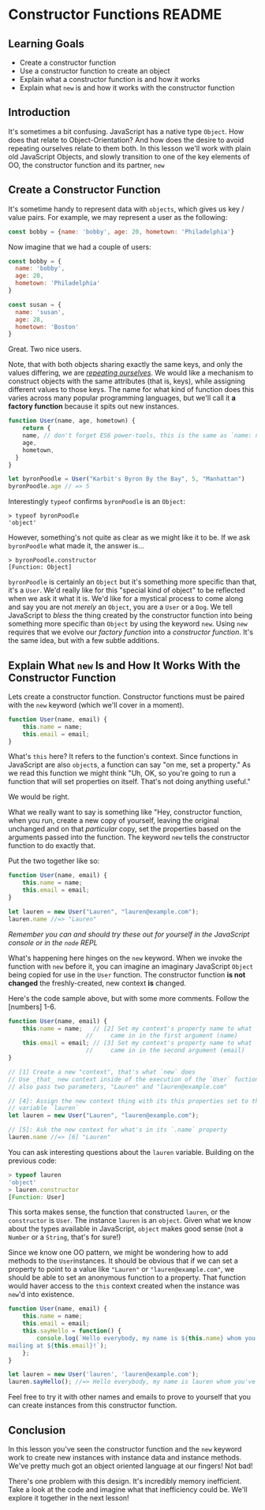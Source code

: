 # Constructor Functions README

## Learning Goals

* Create a constructor function
* Use a constructor function to create an object
* Explain what a constructor function is and how it works
* Explain what `new` is and how it works with the constructor function

## Introduction

It's sometimes a bit confusing. JavaScript has a native type `Object`. How does
that relate to Object-Orientation? And how does the desire to avoid repeating
ourselves relate to them both. In this lesson we'll work with plain old
JavaScript Objects, and slowly transition to one of the key elements of OO, the
constructor function and its partner, `new`

## Create a Constructor Function

It's sometime handy to represent data with `objects`, which gives us key /
value pairs. For example, we may represent a user as the following:

```javascript
const bobby = {name: 'bobby', age: 20, hometown: 'Philadelphia'}
```

Now imagine that we had a couple of users:

```js
const bobby = {
  name: 'bobby',
  age: 20,
  hometown: 'Philadelphia'
}

const susan = {
  name: 'susan',
  age: 28,
  hometown: 'Boston'
}

```

Great. Two nice users.

Note, that with both objects sharing exactly the same keys, and only the values
differing, we are *[repeating ourselves][DRY]*.  We would like a mechanism to
construct objects with the same attributes (that is, keys), while assigning
different values to those keys. The name for what kind of function does this
varies across many popular programming languages, but we'll call it **a factory
function** because it spits out new instances.

```js
function User(name, age, hometown) {
	return {
    name, // don't forget ES6 power-tools, this is the same as `name: name`
    age,
    hometown,
  }
}

let byronPoodle = User("Karbit's Byron By the Bay", 5, "Manhattan")
byronPoodle.age // => 5
```

Interestingly `typeof` confirms `byronPoodle` is an `Object`:

```text
> typeof byronPoodle
'object'
```

However, something's not quite as clear as we might like it to be. If we ask
`byronPoodle` what made it, the answer is...

```text
> byronPoodle.constructor
[Function: Object]
```

`byronPoodle` is certainly an `Object` but it's something more specific than
that, it's a `User`. We'd really like for this "special kind of object" to be
reflected when we ask it what it is. We'd like for a mystical process to come
along and say you are not _merely_ an `Object`, you are a `User` or a `Dog`.
We tell JavaScript to _bless_ the thing created by the constructor function
into being something more specific than `Object` by using the keyword `new`.
Using `new` requires that we evolve our _factory function_ into a _constructor
function_. It's the same idea, but with a few subtle additions.

## Explain What `new` Is and How It Works With the Constructor Function

Lets create a constructor function.  Constructor functions must be paired with the `new`
keyword (which we'll cover in a moment).

```js
function User(name, email) {
	this.name = name;
	this.email = email;
}
```

What's `this` here? It refers to the function's context. Since functions in
JavaScript are also `object`s, a function can say "on me, set a property." As
we read this function we might think "Uh, OK, so you're going to run a function
that will set properties on itself. That's not doing anything useful."

We would be right.

What we really want to say is something like "Hey, constructor function, when
you run, create a new copy of yourself, leaving the original unchanged and on
that _particular_ copy, set the properties based on the arguments passed into
the function. The keyword `new` tells the constructor function to do exactly
that.

Put the two together like so:

```js
function User(name, email) {
	this.name = name;
	this.email = email;
}

let lauren = new User("Lauren", "lauren@example.com");
lauren.name //=> "Lauren"
```

_Remember you can and should try these out for yourself in the JavaScript
console or in the `node` REPL_

What's happening here hinges on the `new` keyword. When we invoke the function
with `new` before it, you can imagine an imaginary JavaScript `Object` being
copied for use in the `User` function. The constructor function **is not
changed** the freshly-created, new context **is** changed.

Here's the code sample above, but with some more comments. Follow the
\[numbers\] 1-6.

```js
function User(name, email) {
	this.name = name;   // [2] Set my context's property name to what
                      //     came in in the first argument (name)
	this.email = email; // [3] Set my context's property name to what
                      //     came in in the second argument (email)
}

// [1] Create a new "context", that's what `new` does
// Use _that_ new context inside of the execution of the `User` fuction
// also pass two parameters, "Lauren" and "lauren@example.com"

// [4]: Assign the new context thing with its this properties set to the
// variable `lauren`
let lauren = new User("Lauren", "lauren@example.com");

// [5]: Ask the new context for what's in its `.name` property
lauren.name //=> [6] "Lauren"
```

You can ask interesting questions about the `lauren` variable. Building on the
previous code:

```js
> typeof lauren
'object'
> lauren.constructor
[Function: User]
```

This sorta makes sense, the function that constructed `lauren`, or the
`constructor` is `User`. The instance `lauren` is an `object`. Given what we
know about the types available in JavaScript, `object` makes good sense (not a
`Number` or a `String`, that's for sure!)

Since we know one OO pattern, we might be wondering how to add methods to the
`User`instances. It should be obvious that if we can set a property to point to
a value like `"Lauren"` or `"lauren@example.com"`, we should be able to set an
anonymous function to a property. That function would haver access to the
`this` context created when the instance was `new`'d into existence.

```js
function User(name, email) {
	this.name = name;
	this.email = email;
	this.sayHello = function() {
		console.log(`Hello everybody, my name is ${this.name} whom you've been
mailing at ${this.email}!`);
	};
}

let lauren = new User('lauren', 'lauren@example.com');
lauren.sayHello(); //=> Hello everybody, my name is lauren whom you've been mailing at lauren@example.com!
```

Feel free to try it with other names and emails to prove to yourself that you
can create instances from this constructor function.

## Conclusion

In this lesson you've seen the constructor function and the `new` keyword work
to create new instances with instance data and instance methods. We've pretty
much got an object oriented language at our fingers! Not bad!

There's one problem with this design. It's incredibly memory inefficient. Take
a look at the code and imagine what that inefficiency could be. We'll explore
it together in the next lesson!

[DRY]: https://en.wikipedia.org/wiki/Don%27t_repeat_yourself
